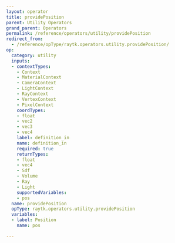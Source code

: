 ```yaml
---
layout: operator
title: providePosition
parent: Utility Operators
grand_parent: Operators
permalink: /reference/operators/utility/providePosition
redirect_from:
  - /reference/opType/raytk.operators.utility.providePosition/
op:
  category: utility
  inputs:
  - contextTypes:
    - Context
    - MaterialContext
    - CameraContext
    - LightContext
    - RayContext
    - VertexContext
    - PixelContext
    coordTypes:
    - float
    - vec2
    - vec3
    - vec4
    label: definition_in
    name: definition_in
    required: true
    returnTypes:
    - float
    - vec4
    - Sdf
    - Volume
    - Ray
    - Light
    supportedVariables:
    - pos
  name: providePosition
  opType: raytk.operators.utility.providePosition
  variables:
  - label: Position
    name: pos

---
```

